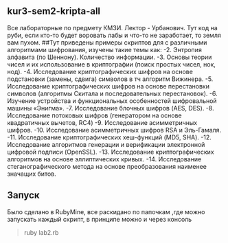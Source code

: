 ## kur3-sem2-kripta-all
Все лабораторные по предмету КМЗИ. Лектор - Урбанович. Тут код на руби, если кто-то будет воровать лабы и что-то не заработает, то земля вам пухом.
##Тут приведены примеры скриптов для с различными алгоритмами шифрования, изучены такие темы как:
-2. Энтропия алфавита (по Шеннону). Количество информации.
-3. Основы теории чисел и их использование в криптографии (поиск простых чисел, нок, нод).
-4. Исследование криптографических шифров на основе подстановки (замены, сдвига) символов в тч алгоритм Вижинера.
-5. Исследование криптографических шифров на основе перестановки символов (алгоритмы Скитала и последовательных перестановок).
-6. Изучение устройства и функциональных особенностей шифровальной машины «Энигма».
-7. Исследование блочных шифров (AES, DES).
-8. Исследование потоковых шифров (генератором на основе квадратичных вычетов, RC4)
-9. Исследование асимметричных шифров.
-10. Исследование асимметричных шифров RSA и Эль-Гамаля. 
-11. Исследование криптографических хеш-функций (MD5, SHA).
-12. Исследование алгоритмов генерации и верификации электронной цифровой подписи (OpenSSL).
-13. Исследование криптографических алгоритмов на основе эллиптических кривых.
-14. Исследование стеганографического метода на основе преобразования наименее значащих битов.
## Запуск
Было сделано в RubyMine, все раскидано по папочкам ,где можно запускать каждый скрипт, в принципе можно и через консоль
> ruby lab2.rb
